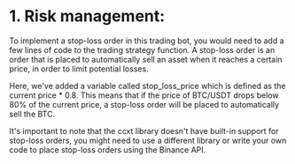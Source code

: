 # 1. Risk management:

To implement a stop-loss order in this trading bot, you would need to add a few lines of code to the trading strategy function. A stop-loss order is an order that is placed to automatically sell an asset when it reaches a certain price, in order to limit potential losses.

Here, we've added a variable called stop_loss_price which is defined as the current price * 0.8. This means that if the price of BTC/USDT drops below 80% of the current price, a stop-loss order will be placed to automatically sell the BTC.

It's important to note that the ccxt library doesn't have built-in support for stop-loss orders, you might need to use a different library or write your own code to place stop-loss orders using the Binance API.
